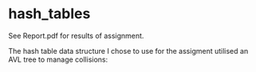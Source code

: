 # hash_tables

See Report.pdf for results of assignment.

The hash table data structure I chose to use for the assigment utilised an AVL tree to manage collisions:

